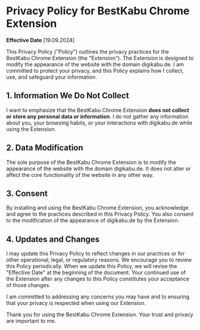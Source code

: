 # Privacy Policy for BestKabu Chrome Extension

**Effective Date** [19.09.2024]

This Privacy Policy ("Policy") outlines the privacy practices for the BestKabu Chrome Extension (the "Extension"). The Extension is designed to modify the appearance of the website with the domain digikabu.de. I am committed to protect your privacy, and this Policy explains how I collect, use, and safeguard your information.

## 1. Information We Do Not Collect

I want to emphasize that the BestKabu Chrome Extension **does not collect or store any personal data or information**. I do not gather any information about you, your browsing habits, or your interactions with digikabu.de while using the Extension.

## 2. Data Modification

The sole purpose of the BestKabu Chrome Extension is to modify the appearance of the website with the domain digikabu.de. It does not alter or affect the core functionality of the website in any other way.

## 3. Consent

By installing and using the BestKabu Chrome Extension, you acknowledge and agree to the practices described in this Privacy Policy. You also consent to the modification of the appearance of digikabu.de by the Extension.

## 4. Updates and Changes

I may update this Privacy Policy to reflect changes in our practices or for other operational, legal, or regulatory reasons. We encourage you to review this Policy periodically. When we update this Policy, we will revise the "Effective Date" at the beginning of the document. Your continued use of the Extension after any changes to this Policy constitutes your acceptance of those changes.

I am committed to addressing any concerns you may have and to ensuring that your privacy is respected when using our Extension.

Thank you for using the BestKabu Chrome Extension. Your trust and privacy are important to me.

